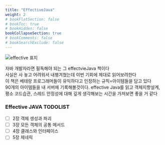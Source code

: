 ```yaml
---
title: "EffectiveJava"
weight: 2
# bookFlatSection: false
# bookToc: true
# bookHidden: false
bookCollapseSection: true
# bookComments: false
# bookSearchExclude: false
---
```


![effective 표지](/effectiveJava/effectiveJava.png)

자바 개발자라면 필독해야 되는 그 effectvieJava 책이다   
사실은 사 놓고 어려워서 내팽겨쳤는데 이번 기회에 제대로 읽어보려한다  
이 책은 베테랑 프로그래머들이 유익하다고 인정하는 규칙=아이템들을 담고 있다  
90개의 아이템들을 내 서버에 기록해볼것이다.
effective Java를 읽고 객체지향설계, 평소 코드습관, 스레드 안정성에 대해 깊게 생각해보는 시간을 가져보면 
좋을 거 같다

### Effective JAVA TODOLIST
- [ ] 2장 객체 생성과 파괴  
- [ ] 3장 모든 객체의 공통 메서드  
- [ ] 4장 클래스와 인터페이스  
- [ ] 5장 제네릭  
